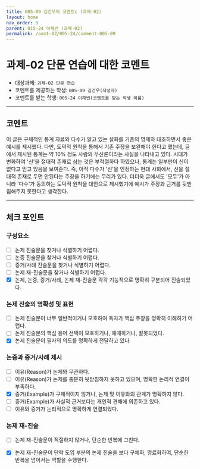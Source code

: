 ```yaml
---
title: 005-09 김건우의 코멘트c (과제-02) 
layout: home
nav_order: 9
parent: 015-24 이채빈 (과제-02)
permalink: /asmt-02/005-24/comment-005-09
---
```


# 과제-02 단문 연습에 대한 코멘트

- 대상과제: `과제-02 단문 연습`
- 코멘트를 제공하는 학생: `005-09 김건우(작성자)` 
- 코멘트를 받는 학생: `005-24 이채빈(코멘트를 받는 학생 이름)` 

---

## 코멘트

이 글은 구체적인 통계 자료와 다수가 알고 있는 설화를 기존의 명제와 대조하면서 좋은 예시를 제시했다. 다만, 도덕적 원칙을 통해서 기존 주장을 보완해야 한다고 했는데, 글에서 제시된 통계는 약 10% 정도 사람의 무신론이라는 사실을 나타내고 있다. 시대가 변화하여 '신'을 절대적 존재로 삼는 것은 부적절하다 하였으나, 통계는 일부만이 신이 없다고 믿고 있음을 보여준다. 즉, 아직 다수가 '신'을 인정하는 현대 사회에서, 신을 절대적 존재로 두면 안된다는 주장을 하기에는 무리가 있다. 더더욱 글에서도 '모두'가 아니라 '다수'가 동의하는 도덕적 원칙을 대안으로 제시했기에 예시가 주장과 근거를 뒷받침해주지 못한다고 생각한다.   

---

## 체크 포인트

### **구성요소**
- [ ] 논제 진술문을 찾거나 식별하기 어렵다.
- [ ] 논증 진술문을 찾거나 식별하기 어렵다.
- [ ] 증거/사례 진술문을 찾거나 식별하기 어렵다.
- [ ] 논제 재-진술문을 찾거나 식별하기 어렵다.
- [x] 논제, 논증, 증거/사례, 논제 재-진술문 각각 기능적으로 명확히 구분되어 진술되었다.

### **논제 진술의 명확성 및 표현**  
- [ ] 논제 진술문이 너무 일반적이거나 모호하여 독자가 핵심 주장을 명확히 이해하기 어렵다.  
- [ ] 논제 진술문의 핵심 용어 선택이 모호하거나, 애매하거나, 잘못되었다.  
- [x] 논제 진술문이 필자의 의도를 명확하게 전달하고 있다.  

### **논증과 증거/사례 제시**  
- [ ] 이유(Reason)가 논제와 무관하다.
- [ ] 이유(Reason)가 논제를 충분히 뒷받침하지 못하고 있으며, 명확한 논리적 연결이 부족하다.  
- [x] 증거(Example)가 구체적이지 않거나, 논제 및 이유와의 관계가 명확하지 않다. 
- [ ] 증거(Example)가 사실적 근거보다는 개인적 견해에 의존하고 있다.  
- [ ] 이유와 증거가 논리적으로 명확하게 연결되었다.  

### **논제 재-진술**  
- [ ] 논제 재-진술문이 적절하지 않거나, 단순한 반복에 그친다.   
- [x] 논제 재-진술문이 단락 도입 부분의 논제 진술을 보다 구체화, 명료화하여, 단순한 반복을 넘어서는 역할을 수행한다.  

